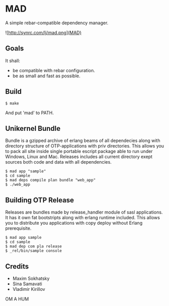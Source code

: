 MAD
===

A simple rebar-compatible dependency manager.

![http://synrc.com/lj/mad.png](MAD)

Goals
-----

It shall:

* be compatible with rebar configuration.
* be as small and fast as possible.

Build
-----

    $ make

And put 'mad' to PATH.

Unikernel Bundle
----------------

Bundle is a gzipped archive of erlang beams of all dependecies
along with directory structure of OTP-applications with priv directories.
This allows you to pack all site inside single portable escript package able
to run under Windows, Linux and Mac. Releases includes all current
directory exept sources both code and data with all dependencies.

    $ mad app "sample"
    $ cd sample
    $ mad deps compile plan bundle "web_app"
    $ ./web_app

Building OTP Release
--------------------

Releases are bundles made by release_handler module of sasl applications.
It has it own fat bootstripts along with erlang runtime included.
This allows you to distribute you applications with copy deploy
without Erlang prerequisite.

    $ mad app sample
    $ cd sample
    $ mad dep com pla release
    $ _rel/bin/sample console

Credits
-------

* Maxim Sokhatsky
* Sina Samavati
* Vladimir Kirillov

OM A HUM
